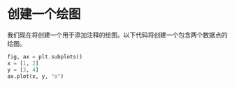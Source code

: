 # 创建一个绘图

我们现在将创建一个用于添加注释的绘图。以下代码将创建一个包含两个数据点的绘图。

```python
fig, ax = plt.subplots()
x = [1, 2]
y = [3, 4]
ax.plot(x, y, "o")
```
